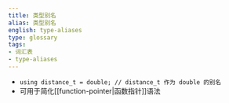 ```yaml
---
title: 类型别名
alias: 类型别名
english: type-aliases
type: glossary
tags:
- 词汇表
- type-aliases
---
```



- `using distance_t = double; // distance_t 作为 double 的别名`
- 可用于简化[[function-pointer|函数指针]]语法